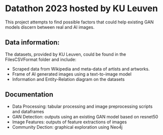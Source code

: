 # Datathon 2023 hosted by KU Leuven
This project attempts to find possible factors that could help existing GAN models discern between real and AI images. 

## Data information: 
The datasets, provided by KU Leuven, could be found in the FilesCSVFormat folder and include:
  - Scraped data from Wikipedia and meta-data of artists and artworks. 
  - Frame of AI generated images using a text-to-image model
  - Information and Entity-Relation diagram on the datasets

## Documentation
  - Data Processing: tabular processing and image preprocessing scripts and dataframes 
  - GAN Detection: outputs using an existing GAN model based on resnet50
  - Image Features: outputs of feature extractions of images 
  - Community Dection: graphical exploration using Neo4j
